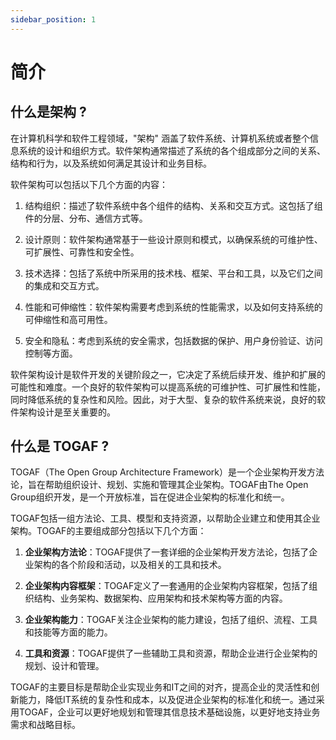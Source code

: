 ```yaml
---
sidebar_position: 1
---
```


# 简介

## 什么是架构 ?

在计算机科学和软件工程领域，"架构" 涵盖了软件系统、计算机系统或者整个信息系统的设计和组织方式。软件架构通常描述了系统的各个组成部分之间的关系、结构和行为，以及系统如何满足其设计和业务目标。

软件架构可以包括以下几个方面的内容：

1. 结构组织：描述了软件系统中各个组件的结构、关系和交互方式。这包括了组件的分层、分布、通信方式等。

2. 设计原则：软件架构通常基于一些设计原则和模式，以确保系统的可维护性、可扩展性、可靠性和安全性。

3. 技术选择：包括了系统中所采用的技术栈、框架、平台和工具，以及它们之间的集成和交互方式。

4. 性能和可伸缩性：软件架构需要考虑到系统的性能需求，以及如何支持系统的可伸缩性和高可用性。

5. 安全和隐私：考虑到系统的安全需求，包括数据的保护、用户身份验证、访问控制等方面。

软件架构设计是软件开发的关键阶段之一，它决定了系统后续开发、维护和扩展的可能性和难度。一个良好的软件架构可以提高系统的可维护性、可扩展性和性能，同时降低系统的复杂性和风险。因此，对于大型、复杂的软件系统来说，良好的软件架构设计是至关重要的。

## 什么是 TOGAF ?

TOGAF（The Open Group Architecture Framework）是一个企业架构开发方法论，旨在帮助组织设计、规划、实施和管理其企业架构。TOGAF由The Open Group组织开发，是一个开放标准，旨在促进企业架构的标准化和统一。

TOGAF包括一组方法论、工具、模型和支持资源，以帮助企业建立和使用其企业架构。TOGAF的主要组成部分包括以下几个方面：

1. **企业架构方法论**：TOGAF提供了一套详细的企业架构开发方法论，包括了企业架构的各个阶段和活动，以及相关的工具和技术。

2. **企业架构内容框架**：TOGAF定义了一套通用的企业架构内容框架，包括了组织结构、业务架构、数据架构、应用架构和技术架构等方面的内容。

3. **企业架构能力**：TOGAF关注企业架构的能力建设，包括了组织、流程、工具和技能等方面的能力。

4. **工具和资源**：TOGAF提供了一些辅助工具和资源，帮助企业进行企业架构的规划、设计和管理。

TOGAF的主要目标是帮助企业实现业务和IT之间的对齐，提高企业的灵活性和创新能力，降低IT系统的复杂性和成本，以及促进企业架构的标准化和统一。通过采用TOGAF，企业可以更好地规划和管理其信息技术基础设施，以更好地支持业务需求和战略目标。